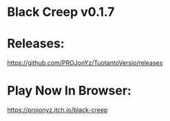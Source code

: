 # Black Creep v0.1.7
# Releases:
https://github.com/PROJonYz/TuotantoVersio/releases
# Play Now In Browser:
https://projonyz.itch.io/black-creep

